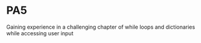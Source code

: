# PA5
Gaining experience in a challenging chapter of while loops and dictionaries while accessing user input

